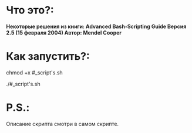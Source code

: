 # Что это?:

**Некоторые решения из книги:
Advanced Bash-Scripting Guide
Версия 2.5 (15 февраля 2004)
Автор:
Mendel Cooper**
# Как запустить?:

chmod +x #_script's.sh

./#_script's.sh

# P.S.:

Описание скрипта смотри в самом скрипте.
